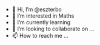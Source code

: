 - 👋 Hi, I’m @eszterbo
- 👀 I’m interested in Maths
- 🌱 I’m currently learning 
- 💞️ I’m looking to collaborate on ...
- 📫 How to reach me ...

<!---
eszterbo/eszterbo is a ✨ special ✨ repository because its `README.md` (this file) appears on your GitHub profile.
You can click the Preview link to take a look at your changes.
--->
